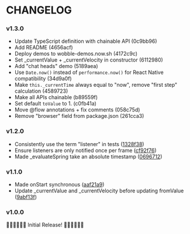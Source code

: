 # CHANGELOG

### v1.3.0

- Update TypeScript definition with chainable API (0c9bb96)
- Add README (4656acf)
- Deploy demos to wobble-demos.now.sh (4172c9c)
- Set _currentValue + _currentVelocity in constructor (6112980)
- Add "chat heads" demo (5189aea)
- Use `Date.now()` instead of `performance.now()` for React Native compatibility (34d9a0f)
- Make `this._currentTime` always equal to "now", remove "first step" calculation (4589723)
- Make all APIs chainable (b89559f)
- Set default `toValue` to 1. (c0fb41a)
- Move @flow annotations + fix comments (058c75d)
- Remove "browser" field from package.json (261cca3)

### v1.2.0

- Consistently use the term "listener" in tests ([1328f38](https://github.com/skevy/wobble/commit/1328f3878b7eea60611f4d722fa13d32e854826f))
- Ensure listeners are only notified once per frame ([cf92f76](https://github.com/skevy/wobble/commit/cf92f7670aae10dc776af1a624a5d2509d0f1b70))
- Made _evaluateSpring take an absolute timestamp ([0696712](https://github.com/skevy/wobble/commit/0696712d1352263d6dc09bc61e03be06be4f98ed))

### v1.1.0

- Made onStart synchronous ([aaf21a9](https://github.com/skevy/wobble/commit/aaf21a97435864b93122ed6480765a654713f888))
- Update _currentValue and _currentVelocity before updating fromValue ([9abf13f](https://github.com/skevy/wobble/commit/9abf13f8e1a107619a31c304750cd0363ad976ed))

### v1.0.0

🎉🎉🎉🎉🎉🎉 Initial Release! 🎉🎉🎉🎉🎉🎉